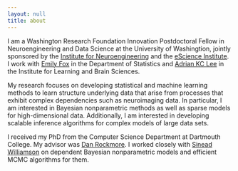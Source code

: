 ```yaml
---
layout: null
title: about
---
```


I am a Washington Research Foundation Innovation Postdoctoral Fellow in
Neuroengineering and Data Science at the University of Washingtion, jointly
sponsored by the [Institute for Neuroengineering](http://uwin.washington.edu)
and the [eScience Institute](http://escience.washington.edu). I work with
[Emily Fox](http://www.stat.washington.edu/~ebfox/) in the Department of
Statistics and [Adrian KC Lee](http://faculty.washington.edu/akclee/) in the
Institute for Learning and Brain Sciences.

My research focuses on developing statistical and machine learning methods to
learn structure underlying data that arise from processes that exhibit complex
dependencies such as neuroimaging data. In particular, I am interested in
Bayesian nonparametric methods as well as sparse models for high-dimensional
data. Additionally, I am interested in developing scalable inference algorithms
for complex models of large data sets.

I received my PhD from the Computer Science Department at Dartmouth College.
My advisor was [Dan
Rockmore](http://www.cs.dartmouth.edu/~rockmore). I worked closely with [Sinead
Williamson](http://sinead.github.io/) on dependent Bayesian nonparametric
models and efficient MCMC algorithms for them.

